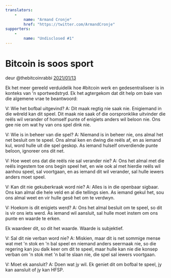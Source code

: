 ```yaml
---
translators: 
    - 
        name: "Armand Cronje"
        href: "https://twitter.com/ArmandCronje"
supporters: 
    - 
        name: "Undisclosed #1"
---
```

# Bitcoin is soos sport
deur @thebitcoinrabbi [2021/01/13](https://twitter.com/thebitcoinrabbi/status/1349445548500262916)

<LanguageDropdown/>

Ek het meer gereeld verduidelik hoe #bitcoin werk en gedesentraliseer is in konteks van 'n sportwedstryd. Ek het agtergekom dat dit help om baie van die algemene vrae te beantwoord:

V: Wie het bofbal uitgevind?
A: Dit maak regtig nie saak nie. Enigiemand in die wêreld kan dit speel. Dit maak nie saak of die oorspronklike uitvinder die reëls wil verander of homself punte of enigiets anders wil beloon nie. Ons gee nie om wat hy van ons spel dink nie.

V: Wie is in beheer van die spel?
A: Niemand is in beheer nie, ons almal het net besluit om te speel. Ons almal ken en dwing die reëls af, en as iemand kul, word hulle uit die spel geskop. As iemand hulself onverdiende punte beloon, ignoreer ons dit net.

V: Hoe weet ons dat die reëls nie sal verander nie?
A: Ons het almal met die reëls ingestem toe ons begin speel het, en wie ook al met hierdie reëls wil aanhou speel, sal voortgaan, en as iemand dit wil verander, sal hulle iewers anders moet speel.

V: Kan dit nie gekuberkraak word nie?
A: Alles is in die openbaar sigbaar. Ons kan almal die hele veld en al die tellings sien. As iemand gekul het, sou ons almal weet en vir hulle gesê het om te verdwyn.

V: Hoekom is dit enigiets werd?
A: Ons het almal besluit om te speel, so dit is vir ons iets werd. As iemand wil aansluit, sal hulle moet instem om ons punte en waarde te erken.

Ek waardeer dit, so dit het waarde. Waarde is subjektief.

V: Sal dit nie verban word nie?
A: Miskien, maar dit is net sommige mense wat met 'n stok en 'n bal speel en niemand anders seermaak nie, so die regering kan jou dalk keer om dit te speel, maar hulle kan nie die konsep verban om 'n stok met 'n bal te slaan nie, die spel sal iewers voortgaan.

V: Moet ek aansluit?
A: Doen wat jy wil. Ek geniet dit om bofbal te speel, jy kan aansluit of jy kan HFSP.

